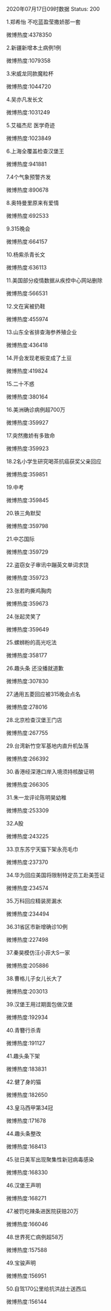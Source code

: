 2020年07月17日09时数据
Status: 200

1.郑希怡 不吃蓝盈莹撒娇那一套

微博热度:4378350

2.新疆新增本土病例1例

微博热度:1079358

3.宋威龙同款魔粒杯

微博热度:1044720

4.吴亦凡发长文

微博热度:1031249

5.艾福杰尼 医学奇迹

微博热度:1023849

6.上海全覆盖检查汉堡王

微博热度:941881

7.4个气象预警齐发

微博热度:890678

8.奥特曼里原来有爱情

微博热度:692533

9.315晚会

微博热度:664157

10.杨紫杀青长文

微博热度:636113

11.美国部分疫情数据从疾控中心网站删除

微博热度:566531

12.文在寅被扔鞋

微博热度:455974

13.山东全省排查海参养殖企业

微博热度:436418

14.开会发现老板变成了土豆

微博热度:419824

15.二十不惑

微博热度:380164

16.美洲确诊病例超700万

微博热度:359927

17.突然撒娇有多致命

微博热度:359923

18.2名小学生研究喝茶抗癌获奖父亲回应

微博热度:359851

19.中考

微博热度:359845

20.铁三角默契

微博热度:359798

21.中芯国际

微博热度:359729

22.盗窃女子审讯中蹦英文单词求饶

微博热度:359723

23.张若昀撕鸡胸肉

微博热度:359673

24.张起灵笑了

微博热度:359649

25.螺蛳粉的高光吃法

微博热度:358177

26.趣头条 还没播就道歉

微博热度:307830

27.通用五菱回应被315晚会点名

微博热度:278016

28.北京检查汉堡王门店

微博热度:267755

29.台湾新竹空军基地内直升机坠落

微博热度:266392

30.香港经深港口岸入境须持核酸证明

微博热度:266305

31.朱一龙评论陈明昊幼稚

微博热度:253309

32.A股

微博热度:243225

33.京东苏宁天猫下架永亮毛巾

微博热度:237370

34.华为回应美国将限制特定员工赴美签证

微博热度:234574

35.万科回应精装房漏水

微博热度:234494

36.31省区市新增确诊10例

微博热度:227498

37.秦昊模仿汪小菲大S一家

微博热度:205886

38.曹格儿子女儿长大了

微博热度:203013

39.汉堡王用过期面包做汉堡

微博热度:192934

40.青簪行杀青

微博热度:191127

41.趣头条下架

微博热度:183831

42.健了身的猫

微博热度:182650

43.皇马西甲第34冠

微博热度:171678

44.趣头条整改

微博热度:168413

45.驻日美军出现聚集性新冠病毒感染

微博热度:168330

46.汉堡王声明

微博热度:168271

47.被罚吃辣条进医院获赔20万

微博热度:166046

48.世界死亡病例超58万

微博热度:157588

49.宝骏声明

微博热度:156951

50.自驾170公里给抗洪战士送西瓜

微博热度:156144


